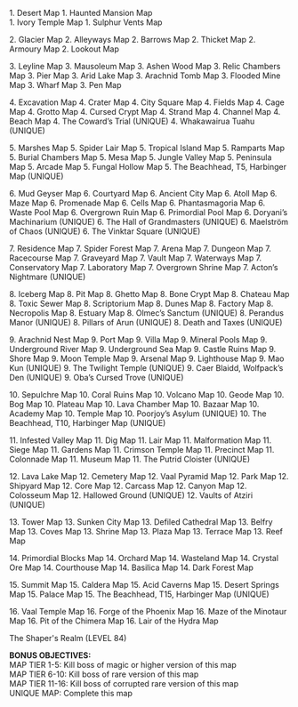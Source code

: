 1\. Desert Map
1\. Haunted Mansion Map  
1\. Ivory Temple Map
1\. Sulphur Vents Map

2\. Glacier Map
2\. Alleyways Map
2\. Barrows Map
2\. Thicket Map 
2\. Armoury Map
2\. Lookout Map

3\. Leyline Map
3\. Mausoleum Map
3\. Ashen Wood Map
3\. Relic Chambers Map
3\. Pier Map
3\. Arid Lake Map
3\. Arachnid Tomb Map
3\. Flooded Mine Map
3\. Wharf Map
3\. Pen Map

4\. Excavation Map
4\. Crater Map
4\. City Square Map
4\. Fields Map
4\. Cage Map
4\. Grotto Map
4\. Cursed Crypt Map
4\. Strand Map
4\. Channel Map
4\. Beach Map
4\. The Coward’s Trial (UNIQUE)
4\. Whakawairua Tuahu (UNIQUE)

5\. Marshes Map
5\. Spider Lair Map
5\. Tropical Island Map
5\. Ramparts Map
5\. Burial Chambers Map
5\. Mesa Map
5\. Jungle Valley Map
5\. Peninsula Map
5\. Arcade Map
5\. Fungal Hollow Map
5\. The Beachhead, T5, Harbinger Map (UNIQUE)

6\. Mud Geyser Map
6\. Courtyard Map
6\. Ancient City Map
6\. Atoll Map
6\. Maze Map
6\. Promenade Map
6\. Cells Map
6\. Phantasmagoria Map
6\. Waste Pool Map
6\. Overgrown Ruin Map
6\. Primordial Pool Map
6\. Doryani’s Machinarium (UNIQUE)
6\. The Hall of Grandmasters (UNIQUE)
6\. Maelström of Chaos (UNIQUE)
6\. The Vinktar Square (UNIQUE)

7\. Residence Map
7\. Spider Forest Map
7\. Arena Map
7\. Dungeon Map
7\. Racecourse Map
7\. Graveyard Map
7\. Vault Map
7\. Waterways Map
7\. Conservatory Map
7\. Laboratory Map
7\. Overgrown Shrine Map
7\. Acton’s Nightmare (UNIQUE)

8\. Iceberg Map
8\. Pit Map
8\. Ghetto Map
8\. Bone Crypt Map
8\. Chateau Map
8\. Toxic Sewer Map
8\. Scriptorium Map
8\. Dunes Map
8\. Factory Map
8\. Necropolis Map
8\. Estuary Map
8\. Olmec’s Sanctum (UNIQUE)
8\. Perandus Manor (UNIQUE)
8\. Pillars of Arun (UNIQUE)
8\. Death and Taxes (UNIQUE)

9\. Arachnid Nest Map
9\. Port Map
9\. Villa Map
9\. Mineral Pools Map
9\. Underground River Map
9\. Underground Sea Map
9\. Castle Ruins Map
9\. Shore Map
9\. Moon Temple Map
9\. Arsenal Map
9\. Lighthouse Map
9\. Mao Kun (UNIQUE)
9\. The Twilight Temple (UNIQUE)
9\. Caer Blaidd, Wolfpack’s Den (UNIQUE)
9\. Oba’s Cursed Trove (UNIQUE)

10\. Sepulchre Map
10\. Coral Ruins Map
10\. Volcano Map
10\. Geode Map
10\. Bog Map
10\. Plateau Map
10\. Lava Chamber Map
10\. Bazaar Map
10\. Academy Map
10\. Temple Map
10\. Poorjoy’s Asylum (UNIQUE)
10\. The Beachhead, T10, Harbinger Map (UNIQUE)

11\. Infested Valley Map
11\. Dig Map
11\. Lair Map
11\. Malformation Map
11\. Siege Map
11\. Gardens Map
11\. Crimson Temple Map
11\. Precinct Map
11\. Colonnade Map
11\. Museum Map
11\. The Putrid Cloister (UNIQUE)

12\. Lava Lake Map
12\. Cemetery Map
12\. Vaal Pyramid Map
12\. Park Map
12\. Shipyard Map
12\. Core Map
12\. Carcass Map
12\. Canyon Map
12\. Colosseum Map
12\. Hallowed Ground (UNIQUE)
12\. Vaults of Atziri (UNIQUE)

13\. Tower Map
13\. Sunken City Map
13\. Defiled Cathedral Map
13\. Belfry Map
13\. Coves Map
13\. Shrine Map
13\. Plaza Map
13\. Terrace Map
13\. Reef Map

14\. Primordial Blocks Map
14\. Orchard Map
14\. Wasteland Map
14\. Crystal Ore Map
14\. Courthouse Map
14\. Basilica Map
14\. Dark Forest Map

15\. Summit Map
15\. Caldera Map
15\. Acid Caverns Map
15\. Desert Springs Map
15\. Palace Map
15\. The Beachhead, T15, Harbinger Map (UNIQUE)

16\. Vaal Temple Map
16\. Forge of the Phoenix Map
16\. Maze of the Minotaur Map
16\. Pit of the Chimera Map
16\. Lair of the Hydra Map

The Shaper's Realm (LEVEL 84)  

**BONUS OBJECTIVES:**  
MAP TIER 1-5: Kill boss of magic or higher version of this map  
MAP TIER 6-10: Kill boss of rare version of this map  
MAP TIER 11-16: Kill boss of corrupted rare version of this map  
UNIQUE MAP: Complete this map
